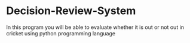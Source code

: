 # Decision-Review-System
In this program you will be able to evaluate whether it is out or not out in cricket using python programming language

